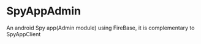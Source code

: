 # SpyAppAdmin
An android Spy app(Admin module) using FireBase, it is complementary to SpyAppClient


